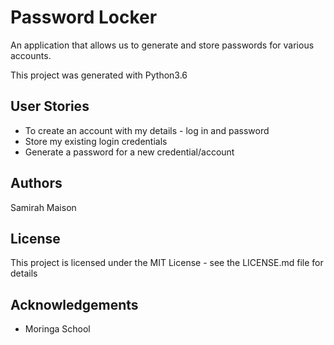 # Password Locker
An application that allows us to generate and store passwords for various accounts.


This project was generated with Python3.6

## User Stories
* To create an account with my details - log in and password
* Store my existing login credentials
* Generate a password for a new credential/account

## Authors
Samirah Maison

## License
This project is licensed under the MIT License - see the LICENSE.md file for details

## Acknowledgements
* Moringa School
